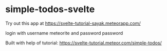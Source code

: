 # simple-todos-svelte

Try out this app at https://svelte-tutorial-sayak.meteorapp.com/

login with username meteorite and password password

Built with help of tutorial: https://svelte-tutorial.meteor.com/simple-todos/
